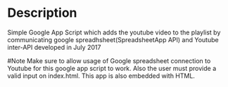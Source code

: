 # Description 
Simple Google App Script which adds the youtube video to the playlist by communicating google spreadhsheet(SpreadsheetApp API) and Youtube inter-API developed in July 2017


#Note
Make sure to allow usage of Google spreadsheet connection to Youtube for this google app script to work. Also the user must provide a valid input on index.html. This app is also embedded with HTML. 
